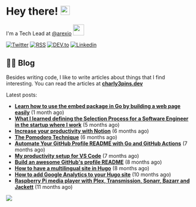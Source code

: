 
# Hey there! <img src="https://media.giphy.com/media/hvRJCLFzcasrR4ia7z/giphy.gif" width="25px">

I'm a Tech Lead at <a href="https://github.com/arexio">@arexio</a> <img src="https://media.giphy.com/media/WUlplcMpOCEmTGBtBW/giphy.gif" width="30">

[![Twitter](https://img.shields.io/badge/Twitter-1DA1F2?style=for-the-badge&logo=twitter&logoColor=white)](https://twitter.com/intent/follow?screen_name=charly3pins)
[![RSS](https://img.shields.io/badge/RSS-FFA500?style=for-the-badge&logo=rss&logoColor=white)](https://charly3pins.dev)
[![DEV.to](https://img.shields.io/badge/dev.to-0A0A0A?style=for-the-badge&logo=dev.to&logoColor=white)](https://dev.to/charly3pins)
[![Linkedin](https://img.shields.io/badge/LinkedIn-0077B5?style=for-the-badge&logo=linkedin&logoColor=white)](https://www.linkedin.com/in/carlesfuste/)

## 👨‍💻 Blog

Besides writing code, I like to write articles about things that I find interesting. You can read the articles at **[charly3pins.dev](https://charly3pins.dev)**

Latest posts:
- **[Learn how to use the embed package in Go by building a web page easily](https://charly3pins.dev/blog/learn-how-to-use-the-embed-package-in-go-by-building-a-web-page-easily/)** (1 month ago)
- **[What I learned defining the Selection Process for a Software Engineer in the startup where I work](https://charly3pins.dev/blog/what-i-learned-defining-the-selection-process-for-a-software-engineer-in-the-startup-where-i-work/)** (5 months ago)
- **[Increase your productivity with Notion](https://charly3pins.dev/blog/increase-your-productivity-with-notion/)** (6 months ago)
- **[The Pomodoro Technique](https://charly3pins.dev/blog/the-pomodoro-technique/)** (6 months ago)
- **[Automate Your GitHub Profile README with Go and GitHub Actions](https://charly3pins.dev/blog/automate-your-github-profile-readme-with-go-and-github-actions/)** (7 months ago)
- **[My productivity setup for VS Code](https://charly3pins.dev/blog/my-productivity-setup-for-vs-code/)** (7 months ago)
- **[Build an awesome GitHub's profile README](https://charly3pins.dev/blog/build-an-awesome-github-profile-readme/)** (8 months ago)
- **[How to have a multilingual site in Hugo](https://charly3pins.dev/blog/how-to-have-a-multilingual-site-in-hugo/)** (8 months ago)
- **[How to add Google Analytics to your Hugo site](https://charly3pins.dev/blog/how-to-add-google-analytics-to-your-hugo-site/)** (10 months ago)
- **[Raspberry Pi media player with Plex, Transmission, Sonarr, Bazarr and Jackett](https://charly3pins.dev/blog/raspberry-pi-media-player-with-plex-transmission-sonarr-bazarr-and-jackett/)** (11 months ago)


![](https://media.giphy.com/media/OPYnG3Xf8zLag/giphy.gif)